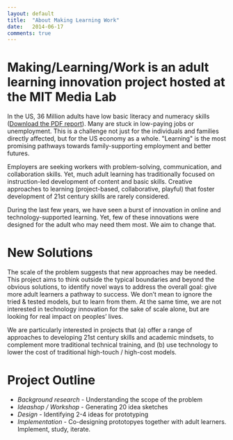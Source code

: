 ```yaml
---
layout: default
title:  "About Making Learning Work"
date:   2014-06-17
comments: true
---
```


# Making/Learning/Work is an adult learning innovation project hosted at the MIT Media Lab 

In the US, 36 Million adults have low basic literacy and numeracy skills ([Download the PDF report](http://skills.oecd.org/Survey_of_Adult_Skills_US.pdf)). Many are stuck in low-paying jobs or unemployment. This is a challenge not just for the individuals and families directly affected, but for the US economy as a whole. "Learning" is the most promising pathways towards family-supporting employment and better futures.

Employers are seeking workers with problem-solving, communication, and collaboration skills. Yet, much adult learning has traditionally focused on instruction-led development of content and basic skills. Creative approaches to learning (project-based, collaborative, playful) that foster development of 21st century skills are rarely considered.

During the last few years, we have seen a burst of innovation in online and technology-supported learning. Yet, few of these innovations were designed for the adult who may need them most. We aim to change that. 

# New Solutions

The scale of the problem suggests that new approaches may be needed. This project aims to think outside the typical boundaries and beyond the obvious solutions, to identify novel ways to address the overall goal: give more adult learners a pathway to success. We don’t mean to ignore the tried & tested models, but to learn from them. At the same time, we are not interested in technology innovation for the sake of scale alone, but are looking for real impact on peoples’ lives. 

We are particularly interested in projects that (a) offer a range of approaches to developing 21st century skills and academic mindsets, to complement more traditional technical training, and (b) use technology to lower the cost of traditional high-touch / high-cost models.

# Project Outline 

* _Background research_ - Understanding the scope of the problem
* _Ideashop / Workshop_ - Generating 20 idea sketches
* _Design_ - Identifying 2-4 ideas for prototyping
* _Implementation_ - Co-designing prototopyes together with adult learners. Implement, study, iterate. 




